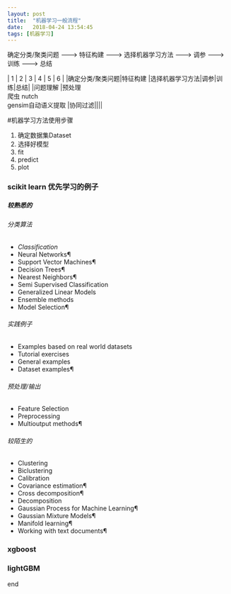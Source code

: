 ```yaml
---
layout: post
title:  "机器学习一般流程"
date:   2018-04-24 13:54:45
tags: [机器学习]
---
```


确定分类/聚类问题 ---> 特征构建 ---> 选择机器学习方法 ---> 调参 ---> 训练 ---> 总结

| 1            | 2                                 | 3           |  4 |  5 |  6 |
|确定分类/聚类问题|特征构建                            |选择机器学习方法|调参|训练|总结|
|问题理解        |预处理<br>爬虫 nutch<br>gensim自动语义提取  |协同过滤||||


#机器学习方法使用步骤
1. 确定数据集Dataset
2. 选择好模型
3. fit
4. predict
5. plot

### scikit learn 优先学习的例子
##### 较熟悉的
###### 分类算法
+ _Classification_
+ Neural Networks¶
+ Support Vector Machines¶
+ Decision Trees¶
+ Nearest Neighbors¶
+ Semi Supervised Classification
+ Generalized Linear Models
+ Ensemble methods
+ Model Selection¶
###### 实践例子
+ Examples based on real world datasets
+ Tutorial exercises
+ General examples
+ Dataset examples¶
###### 预处理/输出
+ Feature Selection
+ Preprocessing
+ Multioutput methods¶

###### 较陌生的
+ Clustering
+ Biclustering
+ Calibration
+ Covariance estimation¶
+ Cross decomposition¶
+ Decomposition
+ Gaussian Process for Machine Learning¶
+ Gaussian Mixture Models¶
+ Manifold learning¶
+ Working with text documents¶

### xgboost
### lightGBM



end
